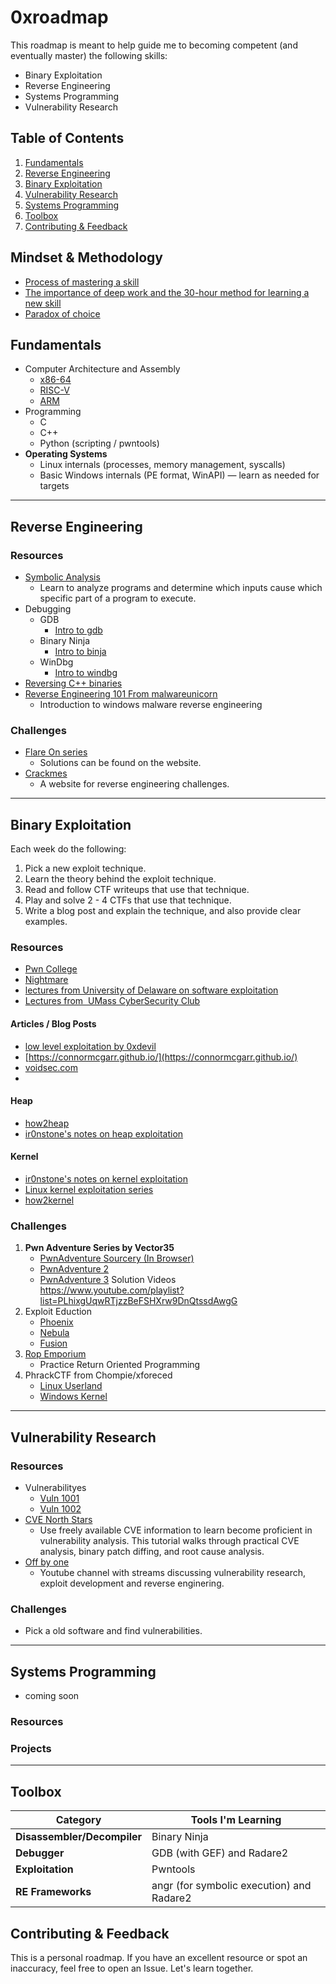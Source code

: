 # 0xroadmap

This roadmap is meant to help guide me to becoming competent (and eventually master) the following skills:
- Binary Exploitation
- Reverse Engineering
- Systems Programming
- Vulnerability Research

## Table of Contents

1. [Fundamentals](#fundamentals)
2. [Reverse Engineering](#reverse-engineering)
3. [Binary Exploitation](#binary-exploitation)
4. [Vulnerability Research](#vulnerability-research)
5. [Systems Programming](#systems-programming)
6. [Toolbox](#toolbox)
7. [Contributing & Feedback](#contributing--feedback)

## Mindset  & Methodology

- [Process of mastering a skill](https://azeria-labs.com/the-process-of-mastering-a-skill/)
- [The importance of deep work and the 30-hour method for learning a new skill](https://azeria-labs.com/the-importance-of-deep-work-the-30-hour-method-for-learning-a-new-skill/)
- [Paradox of choice](https://azeria-labs.com/paradox-of-choice/)
## Fundamentals

- Computer Architecture and Assembly
	- [x86-64](https://p.ost2.fyi/courses/course-v1:OpenSecurityTraining2+Arch1001_x86-64_Asm+2021_v1/about)
	- [RISC-V](https://p.ost2.fyi/courses/course-v1:OpenSecurityTraining2+Arch1005_IntroRISCV+2024_v1/about)
	- [ARM](https://azeria-labs.com/writing-arm-assembly-part-1/)
- Programming
	- C
	- C++
	- Python (scripting / pwntools)
- **Operating Systems**
	 - Linux internals (processes, memory management, syscalls)  
	- Basic Windows internals (PE format, WinAPI) — learn as needed for targets
---
## Reverse Engineering

### Resources
- [Symbolic Analysis](https://p.ost2.fyi/courses/course-v1:OpenSecurityTraining2+RE3201_symexec+2021_V1/about)
	- Learn to analyze programs and determine which inputs cause which specific part of a program to execute.
- Debugging
	- GDB
		- [Intro to gdb](https://p.ost2.fyi/courses/course-v1:OpenSecurityTraining2+Dbg1012_IntroGDB+2024_v1/about)
	- Binary Ninja
		- [Intro to binja](https://p.ost2.fyi/courses/course-v1:OpenSecurityTraining2+Dbg1103_Intro_Binja+2025_v1/about)
	- WinDbg
		- [Intro to windbg](https://p.ost2.fyi/courses/course-v1:OpenSecurityTraining2+Dbg1011_WinDbg1+2024_v1/about)
- [Reversing C++ binaries](https://p.ost2.fyi/courses/course-v1:OpenSecurityTraining2+RE3011_re_cpp+2022_v1/about)
- [Reverse Engineering 101 From malwareunicorn](https://malwareunicorn.org/workshops/re101.html#0) 
	- Introduction to windows malware reverse engineering
	

### Challenges

-  [Flare On series](https://flare-on.com/)
	- Solutions can be found on the website.
-  [Crackmes](https://crackmes.one/)
	- A website for reverse engineering challenges.

---
## Binary Exploitation

Each week do the following:
1. Pick a new exploit technique.
2. Learn the theory behind the exploit technique.
3. Read and follow CTF writeups that use that technique.
4. Play and solve 2 - 4 CTFs that use that technique.
5. Write a blog post and explain the technique, and also provide clear examples.
### Resources

- [Pwn College](https://pwn.college/)
- [Nightmare](https://guyinatuxedo.github.io/)
- [lectures from University of Delaware on software exploitation](https://capture.udel.edu/channel/Sec%2BSoft%2B2022%2B%2528x86%2BExploitation%2529/246660612)
- [Lectures from  UMass CyberSecurity Club](https://pwn.umasscybersec.org/index.html)

#### Articles / Blog Posts

- [low level exploitation by 0xdevil](https://syst3mfailure.io/)
- [https://connormcgarr.github.io/](https://connormcgarr.github.io/)
- [voidsec.com](https://voidsec.com/)
- 
#### Heap

- [how2heap](https://github.com/shellphish/how2heap)
- [ir0nstone's notes on heap exploitation](https://ir0nstone.gitbook.io/notes/binexp/heap)
#### Kernel

- [ir0nstone's notes on kernel exploitation]()
- [Linux kernel exploitation series](https://r1ru.github.io/categories/linux-kernel-exploitation/)
- [how2kernel](https://github.com/R3x/How2Kernel)
### Challenges

1. **Pwn Adventure Series by Vector35**
	- [PwnAdventure Sourcery (In Browser)](https://sourcery.pwnadventure.com/)
	- [PwnAdventure 2](http://ghostintheshellcode.com/#pwnadventure2)
	- [PwnAdventure 3](http://pwnadventure.com/)
	Solution Videos  
	https://www.youtube.com/playlist?list=PLhixgUqwRTjzzBeFSHXrw9DnQtssdAwgG
2. Exploit Eduction
	- [Phoenix](https://exploit.education/phoenix/)
	- [Nebula](https://exploit.education/nebula/)
	- [Fusion](https://exploit.education/nebula/)
3. [Rop Emporium](https://ropemporium.com/)  
	- Practice Return Oriented Programming
4. PhrackCTF from Chompie/xforeced
	- [Linux Userland](https://github.com/xforcered/PhrackCTF/tree/master/linux_userland)
	- [Windows Kernel](https://github.com/xforcered/PhrackCTF/tree/master/windows_kernel)

---
## Vulnerability Research
### Resources

- Vulnerabilityes
	- [Vuln 1001](https://p.ost2.fyi/courses/course-v1:OpenSecurityTraining2+Vulns1001_C-family+2023_v1/about)
	- [Vuln 1002](https://p.ost2.fyi/courses/course-v1:OpenSecurityTraining2+Vulns1002_C-family+2023_v1/about)
- [CVE North Stars](https://cve-north-stars.github.io/)
	- Use freely available CVE information to learn become proficient in vulnerability analysis. This tutorial walks through practical CVE analysis, binary patch diffing, and root cause analysis.
- [Off by one](https://www.youtube.com/@OffByOneSecurity/)
	- Youtube channel with streams discussing vulnerability research, exploit development and reverse enginering.
### Challenges

- Pick a old software and find vulnerabilities.

---
## Systems Programming
- coming soon

### Resources

### Projects
---

## Toolbox

| Category                    | Tools I'm Learning                        |
| --------------------------- | ----------------------------------------- |
| **Disassembler/Decompiler** | Binary Ninja                              |
| **Debugger**                | GDB (with GEF) and Radare2                |
| **Exploitation**            | Pwntools                                  |
| **RE Frameworks**           | angr (for symbolic execution) and Radare2 |
## Contributing & Feedback

This is a personal roadmap. If you have an excellent resource or spot an inaccuracy, feel free to open an Issue. Let's learn together.